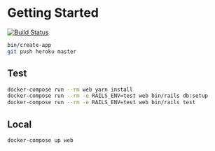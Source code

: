 # Getting Started

[![Build Status](https://travis-ci.org/ksoda/todo-app.svg?branch=master)](https://travis-ci.org/ksoda/todo-app)

```sh
bin/create-app
git push heroku master
```

## Test

```sh
docker-compose run --rm web yarn install
docker-compose run --rm -e RAILS_ENV=test web bin/rails db:setup
docker-compose run --rm -e RAILS_ENV=test web bin/rails test
```

## Local

```sh
docker-compose up web
```
